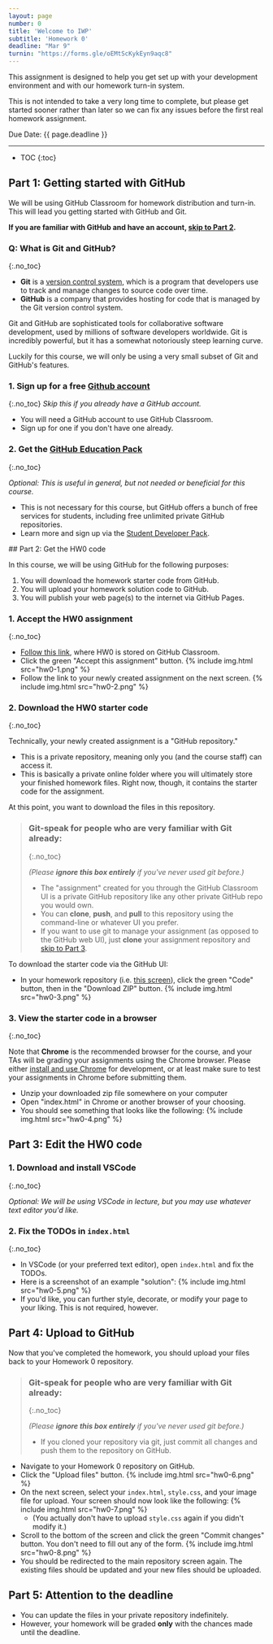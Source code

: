 ```yaml
---
layout: page
number: 0
title: 'Welcome to IWP'
subtitle: 'Homework 0'
deadline: "Mar 9"
turnin: "https://forms.gle/oEMtScKykEyn9aqc8"
---
```


This assignment is designed to help you get set up with your development environment and with our homework turn-in system.

This is not intended to take a very long time to complete, but please get started sooner rather than later so we can fix any issues before the first real homework assignment.

<span class="label">Due Date:</span> {{ page.deadline }}

---

* TOC
{:toc}

<section class="part" markdown="1">

## Part 1: Getting started with GitHub
We will be using GitHub Classroom for homework distribution and turn-in. This will lead you getting started with GitHub and Git.

**If you are familiar with GitHub and have an account, [skip to Part 2](#part-2-get-the-hw0-code).**

### Q: What is Git and GitHub?
{:.no_toc}

- **Git** is a [version control system](https://www.atlassian.com/git/tutorials/what-is-version-control), which is a program that developers use to track and manage changes to source code over time.
- **GitHub** is a company that provides hosting for code that is managed by the Git version control system.

Git and GitHub are sophisticated tools for collaborative software development, used by millions of software developers worldwide. Git is incredibly powerful, but it has a somewhat notoriously steep learning curve.

Luckily for this course, we will only be using a very small subset of Git and GitHub's features.

### 1.  Sign up for a free [Github account](https://github.com/)
{:.no_toc}
_Skip this if you already have a GitHub account._
- You will need a GitHub account to use GitHub Classroom.
- Sign up for one if you don't have one already.

### 2. Get the [GitHub Education Pack](https://education.github.com/pack)
{:.no_toc}

_Optional: This is useful in general, but not needed or beneficial for this course._

- This is not necessary for this course, but GitHub offers a bunch of free services for students, including free unlimited private GitHub repositories.
- Learn more and sign up via the [Student Developer Pack](https://education.github.com/pack).

</section>

<section class="part" markdown="1">
## Part 2: Get the HW0 code

In this course, we will be using GitHub for the following purposes:
1. You will download the homework starter code from GitHub.
2. You will upload your homework solution code to GitHub.
3. You will publish your web page(s) to the internet via GitHub Pages.


### 1. Accept the HW0 assignment
{:.no_toc}

- [Follow this link](https://classroom.github.com/a/e1zTsiuN), where HW0 is stored on GitHub Classroom.
- Click the green "Accept this assignment" button.
{% include img.html src="hw0-1.png" %}
- Follow the link to your newly created assignment on the next screen.
{% include img.html src="hw0-2.png" %}



### 2. Download the HW0 starter code
{:.no_toc}

Technically, your newly created assignment is a "GitHub repository."
- This is a private repository, meaning only you (and the course staff) can access it.
- This is basically a private online folder where you will ultimately store your finished homework files. Right now, though, it contains the starter code for the assignment.

At this point, you want to download the files in this repository.

> ### Git-speak for people who are very familiar with Git already:
> {:.no_toc}
>
> _(Please **ignore this box entirely** if you've never used git before.)_
> - The "assignment" created for you through the GitHub Classroom UI is a private GitHub repository like any other private GitHub repo you would own.
> - You can **clone**, **push**, and **pull** to this repository using the command-line or whatever UI you prefer.
> - If you want to use git to manage your assignment (as opposed to the GitHub web UI), just **clone** your assignment repository and [skip to Part 3](#part-3-edit-the-hw0-code).

To download the starter code via the GitHub UI:
- In your homework repository (i.e. <a href="images/your-github-repo.png">this screen</a>), click the green "Code" button, then in the "Download ZIP" button.
{% include img.html src="hw0-3.png" %}

### 3. View the starter code in a browser
{:.no_toc}

Note that **Chrome** is the recommended browser for the course, and your TAs will be grading your assignments using the Chrome browser. Please either [install and use Chrome](https://www.google.com/chrome) for development, or at least make sure to test your assignments in Chrome before submitting them.

- Unzip your downloaded zip file somewhere on your computer
- Open "index.html" in Chrome or another browser of your choosing.
- You should see something that looks like the following:
{% include img.html src="hw0-4.png" %}

</section>

<section class="part" markdown="1">

## Part 3: Edit the HW0 code

### 1. Download and install VSCode
{:.no_toc}

_Optional: We will be using VSCode in lecture, but you may use whatever text editor you'd like._

### 2. Fix the TODOs in `index.html`
{:.no_toc}

- In VSCode (or your preferred text editor), open `index.html` and fix the TODOs.
- Here is a screenshot of an example "solution":
{% include img.html src="hw0-5.png" %}
- If you'd like, you can further style, decorate, or modify your page to your liking. This is not required, however.

</section>


<section class="part" markdown="1">

## Part 4: Upload to GitHub

Now that you've completed the homework, you should upload your files back to your Homework 0 repository.

> ### Git-speak for people who are very familiar with Git already:
> {:.no_toc}
>
> _(Please **ignore this box entirely** if you've never used git before.)_
> - If you cloned your repository via git, just commit all changes and push them to the repository on GitHub.

- Navigate to your Homework 0 repository on GitHub.
- Click the "Upload files" button.
{% include img.html src="hw0-6.png" %}
- On the next screen, select your `index.html`, `style.css`, and your image file for upload. Your screen should now look like the following:
{% include img.html src="hw0-7.png" %}
  - (You actually don't have to upload `style.css` again if you didn't modify it.)
- Scroll to the bottom of the screen and click the green "Commit changes" button. You don't need to fill out any of the form.
{% include img.html src="hw0-8.png" %}
- You should be redirected to the main repository screen again. The existing files should be updated and your new files should be uploaded.

</section>

<section class="part" markdown="1">

## Part 5: Attention to the deadline
- You can update the files in your private repository indefinitely.
- However, your homework will be graded **only** with the chances made until the deadline.

</section>
